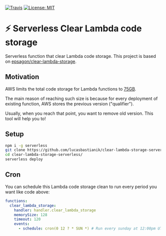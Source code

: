 [![Travis](https://img.shields.io/travis/lucasbastianik/clear-lambda-storage-serverless.svg?style=flat-square)](https://travis-ci.org/lucasbastianik/clear-lambda-storage-serverless)
[![License: MIT](https://img.shields.io/badge/License-MIT-yellow.svg)](https://opensource.org/licenses/MIT)

⚡ Serverless Clear Lambda code storage
=====================

Serverless function that clear Lambda code storage. This project is based on [epsagon/clear-lambda-storage](https://github.com/epsagon/clear-lambda-storage).

Motivation
----------

AWS limits the total code storage for Lambda functions to [75GB](https://docs.aws.amazon.com/lambda/latest/dg/limits.html#limits-list).

The main reason of reaching such size is because for every deployment of existing function, AWS stores the previous version ("qualifier").

Usually, when you reach that point, you want to remove old version.
This tool will help you to!


Setup
-----
```bash
npm i -g serverless
git clone https://github.com/lucasbastianik/clear-lambda-storage-serverless
cd clear-lambda-storage-serverless/
serverless deploy
```

Cron
-----
You can schedule this Lambda code storage clean to run every period you want like code above:

```yaml
functions:
  clear_lambda_storage:
    handler: handler.clear_lambda_storage
    memorySize: 128
    timeout: 120
    events:
      - schedule: cron(0 12 ? * SUN *) # Run every sunday at 12:00pm UTC
```
